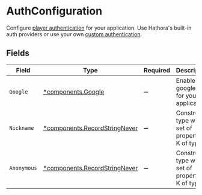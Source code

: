 # AuthConfiguration

Configure [player authentication](https://hathora.dev/docs/lobbies-and-matchmaking/auth-service) for your application. Use Hathora's built-in auth providers or use your own [custom authentication](https://hathora.dev/docs/lobbies-and-matchmaking/auth-service#custom-auth-provider).


## Fields

| Field                                                                         | Type                                                                          | Required                                                                      | Description                                                                   |
| ----------------------------------------------------------------------------- | ----------------------------------------------------------------------------- | ----------------------------------------------------------------------------- | ----------------------------------------------------------------------------- |
| `Google`                                                                      | [*components.Google](../../models/components/google.md)                       | :heavy_minus_sign:                                                            | Enable google auth for your application.                                      |
| `Nickname`                                                                    | [*components.RecordStringNever](../../models/components/recordstringnever.md) | :heavy_minus_sign:                                                            | Construct a type with a set of properties K of type T                         |
| `Anonymous`                                                                   | [*components.RecordStringNever](../../models/components/recordstringnever.md) | :heavy_minus_sign:                                                            | Construct a type with a set of properties K of type T                         |